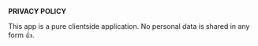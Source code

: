 ****PRIVACY POLICY****

This app is a pure clientside application. No personal data is shared in any form 👍.